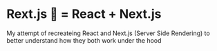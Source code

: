 # Rext.js 🦖 = React + Next.js
My attempt of recreateing React and Next.js (Server Side Rendering) to better understand how they both work under the hood
